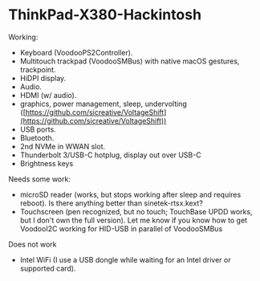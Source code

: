 # ThinkPad-X380-Hackintosh

Working:

* Keyboard (VoodooPS2Controller).
* Multitouch trackpad (VoodooSMBus) with native macOS gestures, trackpoint.
* HiDPI display.
* Audio.
* HDMI (w/ audio).
* graphics, power management, sleep, undervolting ([https://github.com/sicreative/VoltageShift](https://github.com/sicreative/VoltageShift))
* USB ports.
* Bluetooth.
* 2nd NVMe in WWAN slot.
* Thunderbolt 3/USB-C hotplug, display out over USB-C
* Brightness keys

Needs some work:

* microSD reader (works, but stops working after sleep and requires reboot). Is there anything better than sinetek-rtsx.kext?
* Touchscreen (pen recognized, but no touch; TouchBase UPDD works, but I don't own the full version). Let me know if you know how to get VoodooI2C working for HID-USB in parallel of VoodooSMBus

Does not work

* Intel WiFi (I use a USB dongle while waiting for an Intel driver or supported card).
